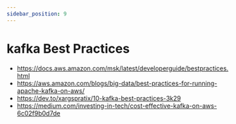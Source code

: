 ```yaml
---
sidebar_position: 9
---
```

# kafka Best Practices

- https://docs.aws.amazon.com/msk/latest/developerguide/bestpractices.html
- https://aws.amazon.com/blogs/big-data/best-practices-for-running-apache-kafka-on-aws/
- https://dev.to/xargspratix/10-kafka-best-practices-3k29
- https://medium.com/investing-in-tech/cost-effective-kafka-on-aws-6c02f9b0d7de
